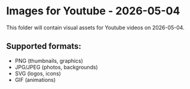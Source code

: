 # Images for Youtube - 2026-05-04

This folder will contain visual assets for Youtube videos on 2026-05-04.

## Supported formats:
- PNG (thumbnails, graphics)
- JPG/JPEG (photos, backgrounds)
- SVG (logos, icons)
- GIF (animations)
